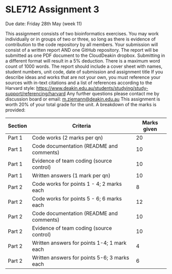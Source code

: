# SLE712 Assignment 3

Due date: Friday 28th May (week 11)

This assignment consists of two bioinformatics exercises.
You may work individually or in groups of two or three, so long as there is evidence of contribution to the code repository by all members.
Your submission will consist of a written report AND one GitHub repository.
The report will be submitted as one PDF document to the CloudDeakin dropbox. Submitting in a different format will result in a 5% deduction. There is a maximum word count of 1000 words. 
The report should include a cover sheet with names, student numbers, unit code, date of submission and assignment title
If you describe ideas and works that are not your own, you must reference your sources with in-text citations and a list of references according to the Harvard style: https://www.deakin.edu.au/students/studying/study-support/referencing/harvard 
Any further questions please contact me by discussion board or email: m.ziemann@deakin.edu.au 
This assignment is worth 20% of your total grade for the unit. A breakdown of the marks is provided:


Section | Criteria | Marks given 
--|--|--
Part 1 | Code works (2 marks per qn) | 20
Part 1 | Code documentation (README and comments) | 10
Part 1 | Evidence of team coding (source control) | 10
Part 1 | Written answers (1 mark per qn) | 10
Part 2 | Code works for points 1 - 4; 2 marks each | 8
Part 2 | Code works for points 5 - 6; 6 marks each | 12
Part 2 | Code documentation (README and comments) | 10
Part 2 | Evidence of team coding (source control) | 10
Part 2 | Written answers for points 1-4; 1 mark each | 4
Part 2 | Written answers for points 5-6; 3 marks each | 6


